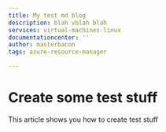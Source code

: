 ```yaml
---
title: My test md blog
description: blah vblah blah
services: virtual-machines-linux
documentationcenter: ''
author: masterbacon
tags: azure-resource-manager

---
```

# Create some test stuff
This article shows you how to create test stuff
